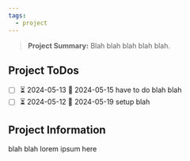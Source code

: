 ```yaml
---
tags:
  - project
---
```

> **Project Summary:**
> Blah blah blah blah
> blah.


## Project ToDos

- [ ] ⏳ 2024-05-13 📅 2024-05-15 have to do blah blah
- [ ] ⏳ 2024-05-12 🛫 2024-05-19 setup blah

## Project Information

blah blah lorem ipsum here